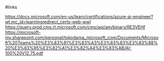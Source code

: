 #links

https://docs.microsoft.com/en-us/learn/certifications/azure-ai-engineer?wt.mc_id=learningredirect_certs-web-wwl
https://query.prod.cms.rt.microsoft.com/cms/api/am/binary/RE3VEHf
https://microsoft-my.sharepoint.com/personal/tokodama_microsoft_com/Documents/Microsoft%20Teams%20%E3%83%81%E3%83%A3%E3%83%83%E3%83%88%20%E3%83%95%E3%82%A1%E3%82%A4%E3%83%AB/AI-100%20V12.75.pdf
